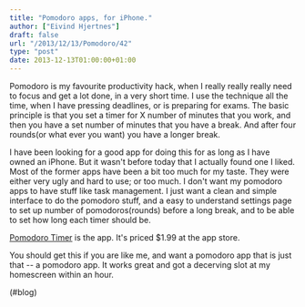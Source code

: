 ```yaml
---
title: "Pomodoro apps, for iPhone."
author: ["Eivind Hjertnes"]
draft: false
url: "/2013/12/13/Pomodoro/42"
type: "post"
date: 2013-12-13T01:00:00+01:00
---
```


Pomodoro is my favourite productivity hack, when I really really really
need to focus and get a lot done, in a very short time. I use the
technique all the time, when I have pressing deadlines, or is preparing
for exams. The basic principle is that you set a timer for X number of
minutes that you work, and then you have a set number of minutes that
you have a break. And after four rounds(or what ever you want) you have
a longer break.

I have been looking for a good app for doing this for as long as I have
owned an iPhone. But it wasn't before today that I actually found one I
liked. Most of the former apps have been a bit too much for my taste.
They were either very ugly and hard to use; or too much. I don't want my
pomodoro apps to have stuff like task management. I just want a clean
and simple interface to do the pomodoro stuff, and a easy to understand
settings page to set up number of pomodoros(rounds) before a long break,
and to be able to set how long each timer should be.

[Pomodoro
Timer](https://itunes.apple.com/us/app/pomodoro-timer-focus-on-your/id703145045) is the app. It's priced $1.99 at the app store.

You should get this if you are like me, and want a pomodoro app that is
just that -- a pomodoro app. It works great and got a decerving slot at
my homescreen within an hour.

(#blog)
